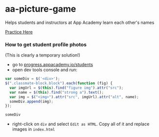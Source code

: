 # aa-picture-game
Helps students and instructors at App Academy learn each other's names

[Practice Here][aa-picture-game]

[aa-picture-game]: http://appacademy.github.io/aa-picture-game/


### How to get student profile photos
(This is clearly a temporary solution!)
- go to [progress.appacademy.io/students](http://progress.appacademy.io/students/)
- open dev tools console and run:

```javascript
var someDiv = $('<div>');
$(".classmate-block.block").each(function (fig) {
  var imgUrl = $(this).find("figure img").attr("src");
  var name = $(this).find("strong a").text();
  var img = $("<img>").attr("src", imgUrl).attr("alt", name);
  someDiv.append(img);
});

someDiv
```
- right-click on `div` and select `Edit as HTML`. Copy all of it and replace images in `index.html`
